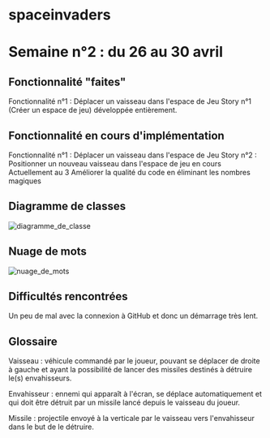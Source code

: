 # spaceinvaders

# Semaine n°2 : du 26 au 30 avril
## Fonctionnalité "faites"
Fonctionnalité n°1 : Déplacer un vaisseau dans l'espace de Jeu
Story n°1 (Créer un espace de jeu) développée entièrement.

## Fonctionnalité en cours d'implémentation
Fonctionnalité n°1 : Déplacer un vaisseau dans l'espace de Jeu
Story n°2 : Positionner un nouveau vaisseau dans l'espace de jeu
en cours 
Actuellement au 3 Améliorer la qualité du code en éliminant les nombres magiques

## Diagramme de classes
![diagramme_de_classe](https://user-images.githubusercontent.com/81257931/117127122-ff518200-ad9b-11eb-869d-722c53ddc81b.png)

## Nuage de mots
![nuage_de_mots](https://user-images.githubusercontent.com/81257931/117127162-08daea00-ad9c-11eb-98ab-e762241f9bca.png)

## Difficultés rencontrées
Un peu de mal avec la connexion à GitHub et donc un démarrage très lent.

## Glossaire
Vaisseau : véhicule commandé par le joueur, pouvant se déplacer de droite à gauche et ayant la possibilité de lancer des missiles destinés à détruire le(s) envahisseurs.

Envahisseur : ennemi qui apparaît à l'écran, se déplace automatiquement et qui doit être détruit par un missile lancé depuis le vaisseau du joueur.

Missile : projectile envoyé à la verticale par le vaisseau vers l'envahisseur dans le but de le détruire.
